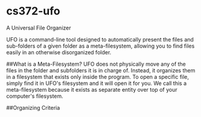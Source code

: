 # cs372-ufo
A Universal File Organizer

UFO is a command-line tool designed to automatically present the files and sub-folders of a given folder as a meta-filesystem, allowing you to find files easily in an otherwise disorganized folder.

##What is a Meta-Filesystem?
UFO does not physically move any of the files in the folder and subfolders it is in charge of. Instead, it organizes them in a filesystem that exists only inside the program. To open a specific file, simply find it in UFO's filesystem and it will open it for you. We call this a meta-filesystem because it exists as separate entity over top of your computer's filesystem.

##Organizing Criteria
